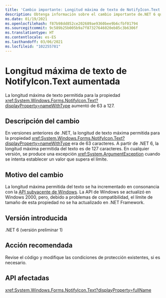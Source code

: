 ```yaml
---
title: 'Cambio importante: Longitud máxima de texto de NotifyIcon.Text aumentada'
description: Obtenga información sobre el cambio importante de.NET 6 que provoca un aumento de la longitud máxima del texto de la propiedad NotifyIcon.Text.
ms.date: 01/19/2021
ms.openlocfilehash: f87b98dd852ce202689ae9360bee9b6cfbf01794
ms.sourcegitcommit: 9c589b25b005b9a7f87327646020eb85c3b6306f
ms.translationtype: HT
ms.contentlocale: es-ES
ms.lasthandoff: 03/06/2021
ms.locfileid: "102255781"
---
```

# <a name="notifyicontext-maximum-text-length-increased"></a>Longitud máxima de texto de NotifyIcon.Text aumentada

La longitud máxima de texto permitida para la propiedad <xref:System.Windows.Forms.NotifyIcon.Text?displayProperty=nameWithType> aumentó de 63 a 127.

## <a name="change-description"></a>Descripción del cambio

En versiones anteriores de .NET, la longitud de texto máxima permitida para la propiedad <xref:System.Windows.Forms.NotifyIcon.Text?displayProperty=nameWithType> era de 63 caracteres. A partir de .NET 6, la longitud máxima permitida del texto es de 127 caracteres. En cualquier versión, se produce una excepción <xref:System.ArgumentException> cuando se intenta establecer un valor que supera el límite.

## <a name="reason-for-change"></a>Motivo del cambio

La longitud máxima permitida del texto se ha incrementado en consonancia con la [API subyacente de Windows](/windows/win32/api/shellapi/ns-shellapi-notifyicondataw#nif_showtip-0x00000080). La API de Windows se actualizó en Windows 2000, pero, debido a problemas de compatibilidad, el límite de tamaño de esta propiedad no se ha actualizado en .NET Framework.

## <a name="version-introduced"></a>Versión introducida

.NET 6 (versión preliminar 1)

## <a name="recommended-action"></a>Acción recomendada

Revise el código y modifique las condiciones de protección existentes, si es necesario.

## <a name="affected-apis"></a>API afectadas

<xref:System.Windows.Forms.NotifyIcon.Text?displayProperty=fullName>

<!--

### Affected APIs

- `P:System.Windows.Forms.NotifyIcon.Text`

### Category

Windows Forms

-->
